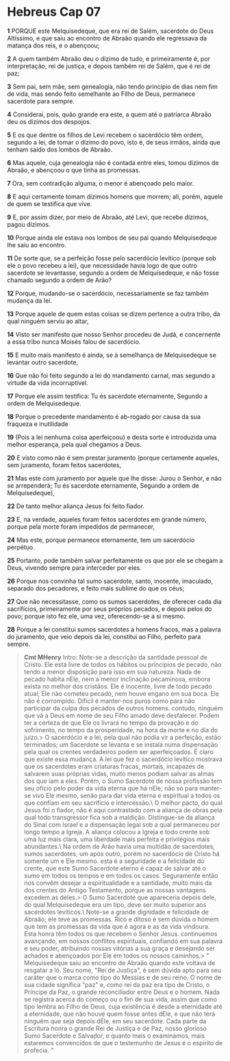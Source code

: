 # Hebreus Cap 07

**1** 	PORQUE este Melquisedeque, que era rei de Salém, sacerdote do Deus Altíssimo, e que saiu ao encontro de Abraão quando ele regressava da matança dos reis, e o abençoou;

**2** 	A quem também Abraão deu o dízimo de tudo, e primeiramente é, por interpretação, rei de justiça, e depois também rei de Salém, que é rei de paz;

**3** 	Sem pai, sem mãe, sem genealogia, não tendo princípio de dias nem fim de vida, mas sendo feito semelhante ao Filho de Deus, permanece sacerdote para sempre.

**4** 	Considerai, pois, quão grande era este, a quem até o patriarca Abraão deu os dízimos dos despojos.

**5** 	E os que dentre os filhos de Levi recebem o sacerdócio têm ordem, segundo a lei, de tomar o dízimo do povo, isto é, de seus irmãos, ainda que tenham saído dos lombos de Abraão.

**6** 	Mas aquele, cuja genealogia não é contada entre eles, tomou dízimos de Abraão, e abençoou o que tinha as promessas.

**7** 	Ora, sem contradição alguma, o menor é abençoado pelo maior.

**8** 	E aqui certamente tomam dízimos homens que morrem; ali, porém, aquele de quem se testifica que vive.

**9** 	E, por assim dizer, por meio de Abraão, até Levi, que recebe dízimos, pagou dízimos.

**10** 	Porque ainda ele estava nos lombos de seu pai quando Melquisedeque lhe saiu ao encontro.

**11** 	De sorte que, se a perfeição fosse pelo sacerdócio levítico (porque sob ele o povo recebeu a lei), que necessidade havia logo de que outro sacerdote se levantasse, segundo a ordem de Melquisedeque, e não fosse chamado segundo a ordem de Arão?

**12** 	Porque, mudando-se o sacerdócio, necessariamente se faz também mudança da lei.

**13** 	Porque aquele de quem estas coisas se dizem pertence a outra tribo, da qual ninguém serviu ao altar,

**14** 	Visto ser manifesto que nosso Senhor procedeu de Judá, e concernente a essa tribo nunca Moisés falou de sacerdócio.

**15** 	E muito mais manifesto é ainda, se à semelhança de Melquisedeque se levantar outro sacerdote,

**16** 	Que não foi feito segundo a lei do mandamento carnal, mas segundo a virtude da vida incorruptível.

**17** 	Porque ele assim testifica: Tu és sacerdote eternamente, Segundo a ordem de Melquisedeque.

**18** 	Porque o precedente mandamento é ab-rogado por causa da sua fraqueza e inutilidade

**19** 	(Pois a lei nenhuma coisa aperfeiçoou) e desta sorte é introduzida uma melhor esperança, pela qual chegamos a Deus.

**20** 	E visto como não é sem prestar juramento (porque certamente aqueles, sem juramento, foram feitos sacerdotes,

**21** 	Mas este com juramento por aquele que lhe disse: Jurou o Senhor, e não se arrependerá; Tu és sacerdote eternamente, Segundo a ordem de Melquisedeque),

**22** 	De tanto melhor aliança Jesus foi feito fiador.

**23** 	E, na verdade, aqueles foram feitos sacerdotes em grande número, porque pela morte foram impedidos de permanecer,

**24** 	Mas este, porque permanece eternamente, tem um sacerdócio perpétuo.

**25** 	Portanto, pode também salvar perfeitamente os que por ele se chegam a Deus, vivendo sempre para interceder por eles.

**26** 	Porque nos convinha tal sumo sacerdote, santo, inocente, imaculado, separado dos pecadores, e feito mais sublime do que os céus;

**27** 	Que não necessitasse, como os sumos sacerdotes, de oferecer cada dia sacrifícios, primeiramente por seus próprios pecados, e depois pelos do povo; porque isto fez ele, uma vez, oferecendo-se a si mesmo.

**28** 	Porque a lei constitui sumos sacerdotes a homens fracos, mas a palavra do juramento, que veio depois da lei, constitui ao Filho, perfeito para sempre.


> **Cmt MHenry** Intro: Note-se a descrição da santidade pessoal de Cristo. Ele está livre de todos os hábitos ou princípios de pecado, não tendo a menor disposição para isso em sua natureza. Nada de pecado habita nEle, nem a menor inclinação pecaminosa, embora exista no melhor dos cristãos. Ele é inocente, livre de todo pecado atual; Ele não cometeu pecado, nem houve engano em sua boca. Ele não é corrompido. Difícil é manter-nos puros como para não participar da culpa dos pecados de outros homens. contudo, ninguém que vã a Deus em nome de seu Filho amado deve desfalecer. Podem ter a certeza de que Ele os livrará no tempo da provação e do sofrimento, no tempo da prosperidade, na hora da morte e no dia do juízo.> O sacerdócio e a lei, pela qual não podia vir a perfeição, estão terminados; um Sacerdote se levanta e se instala numa dispensação pela qual os crentes verdadeiros podem ser aperfeiçoados. É claro que existe essa mudança. A lei que fez o sacerdócio levítico mostrava que os sacerdotes eram criaturas fracas, mortais, incapazes de salvarem suas próprias vidas, muito menos podiam salvar as almas dos que iam a eles. Porém, o Sumo Sacerdote de nossa profissão tem seu ofício pelo poder da vida eterna que há nEle; não só para manter-se vivo Ele mesmo, senão para dar vida eterna e espiritual a todos os que confiam em seu sacrifício e intercessão.\ O melhor pacto, do qual Jesus foi o fiador, não é aqui contrastado com a aliança de obras pela qual todo transgressor fica sob a maldição. Distingue-se da aliança do Sinai com Israel e a dispensação legal sob a qual permaneceu por longo tempo a Igreja. A aliança colocou a Igreja e todo crente sob uma luz mais clara, uma liberdade mais perfeita e privilégios mais abundantes.\ Na ordem de Arão havia uma multidão de sacerdotes, sumos sacerdotes, um após outro, porém no sacerdócio de Cristo há somente um e Ele mesmo. esta é a seguridade e a felicidade do crente, que este Sumo Sacerdote eterno é capaz de salvar até o sumo em todos os tempos e em todos os casos. Seguramente então nos convêm desejar a espiritualidade e a santidade, muito mais da dos crentes do Antigo Testamento, porque as nossas vantagens excedem as deles.> O Sumo Sacerdote que apareceria depois dele, do qual Melquisedeque era um tipo, deve ser muito superior aos sacerdotes levíticos.\ Note-se a grande dignidade e felicidade de Abraão; ele teve as promessas. Rico e ditoso é sem dúvida o homem que tem as promessas da vida que é agora e as da vida vindoura. Esta honra têm todos os que recebem o Senhor Jesus. continuemos avançando, em nossos conflitos espirituais, confiando em sua palavra e seu poder, atribuindo nossas vitórias a sua graça e desejando ser achados e abençoados por Ele em todos os nossos caminhos.> " Melquisedeque saiu ao encontro de Abraão quando este voltava de resgatar a ló. Seu nome, "Rei de Justiça", é sem dúvida apto para seu caráter que o marca como tipo do Messias e de seu reino. O nome de sua cidade significa "paz" e, como rei da paz era tipo de Cristo, o Príncipe da Paz, o grande reconciliador entre Deus e o homem. Nada se registra acerca do começo ou o fim de sua vida, assim que como tipo lembra ao Filho de Deus, cuja existência é desde a eternidade até a eternidade, que não houve quem fosse antes dEle, e que não terá ninguém que seja depois dEle, em seu sacerdote. Cada parte da Escritura honra o grande Rei de Justiça e de Paz, nosso glorioso Sumo Sacerdote e Salvador, e quanto mais o examinamos, mais estaremos convencidos de que o testemunho de Jesus é o espírito de profecia. "